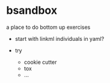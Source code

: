 # bsandbox
a place to do bottom up exercises

- start with linkml individuals in yaml?

- try
    - cookie cutter
    - tox
    - ...
